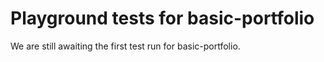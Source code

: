 # Playground tests for basic-portfolio
We are still awaiting the first test run for basic-portfolio.
